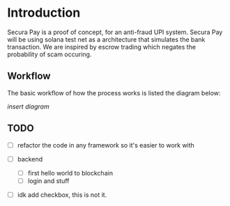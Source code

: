 # Introduction
Secura Pay is a proof of concept, for an anti-fraud UPI system. Secura Pay will be using solana test net as a architecture that simulates the bank transaction. We are inspired by escrow trading which negates the probability of scam occuring.

## Workflow
The basic workflow of how the process works is listed the diagram below:

*insert diagram*

## TODO
- [ ] refactor the code in any framework so it's easier to work with
- [ ] backend
    - [ ] first hello world to blockchain
    - [ ] login and stuff
- [ ] idk add checkbox, this is not it.

